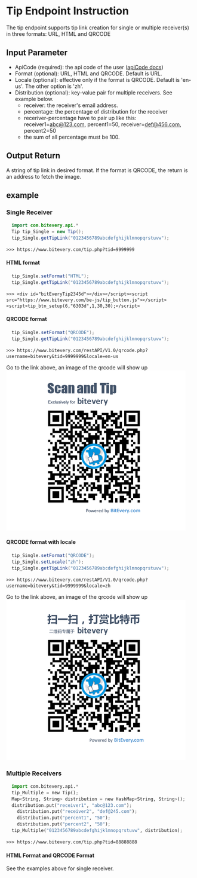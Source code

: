 # Tip Endpoint Instruction
The tip endpoint supports tip link creation for single or multiple receiver(s) in three formats: URL, HTML and QRCODE

## Input Parameter
* ApiCode (required): the api code of the user ([apiCode docs](apiCode.md))
* Format (optional): URL, HTML and QRCODE. Default is URL.
* Locale (optional): effective only if the format is QRCODE. Default is 'en-us'. The other option is 'zh'.
* Distribution (optional): key-value pair for multiple receivers. See example below.
  * receiver: the receiver's email address. 
  * percentage: the percentage of distribution for the receiver
  * receriver-percentage have to pair up like this: receiver1=abc@123.com, percent1=50, receiver=def@456.com, percent2=50
  * the sum of all percentage must be 100.

## Output Return
A string of tip link in desired format. If the format is QRCODE, the return is an address to fetch the image.

## example
### Single Receiver
``` java
  import com.bitevery.api.*
  Tip tip_Single = new Tip();
  tip_Single.getTipLink("0123456789abcdefghijklmnopqrstuvw");
```
```
>>> https://www.bitevery.com/tip.php?tid=9999999
```
#### HTML format
``` java
  tip_Single.setFormat("HTML");
  tip_Single.getTipLink("0123456789abcdefghijklmnopqrstuvw");
```
```
>>> <div id="bitEveryTip2345d"></div></script><script src="https://www.bitevery.com/be-js/tip_button.js"></script><script>tip_btn_setup(6,"6303d",1,30,30);</script>
```
#### QRCODE format
``` java
  tip_Single.setFormat("QRCODE");
  tip_Single.getTipLink("0123456789abcdefghijklmnopqrstuvw");
```
```
>>> https://www.bitevery.com/restAPI/V1.0/qrcode.php?username=bitevery&tid=9999999&locale=en-us
```
Go to the link above, an image of the qrcode will show up
![QRCODE](image/qr_code_en_us.png)
#### QRCODE format with locale
``` java
  tip_Single.setFormat("QRCODE");
  tip_Single.setLocale("zh");
  tip_Single.getTipLink("0123456789abcdefghijklmnopqrstuvw");
```
```
>>> https://www.bitevery.com/restAPI/V1.0/qrcode.php?username=bitevery&tid=9999999&locale=zh
```
Go to the link above, an image of the qrcode will show up
![QRCODE](image/qr_code_zh.png)

### Multiple Receivers
``` python
  import com.bitevery.api.*
  tip_Multiple = new Tip();
  Map<String, String> distribution = new HashMap<String, String>();
  distribution.put("receiver1", "abc@123.com");
	distribution.put("receiver2", "def@245.com");
	distribution.put("percent1", "50");
	distribution.put("percent2", "50");
  tip_Multiple("0123456789abcdefghijklmnopqrstuvw", distribution);
```
```
>>> https://www.bitevery.com/tip.php?tid=88888888
```
#### HTML Format and QRCODE Format
See the examples above for single receiver.
